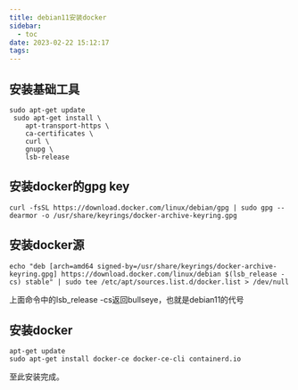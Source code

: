 ```yaml
---
title: debian11安装docker
sidebar:
  - toc
date: 2023-02-22 15:12:17
tags:
---
```


## 安装基础工具
```
sudo apt-get update
 sudo apt-get install \
    apt-transport-https \
    ca-certificates \
    curl \
    gnupg \
    lsb-release
```

## 安装docker的gpg key
```
curl -fsSL https://download.docker.com/linux/debian/gpg | sudo gpg --dearmor -o /usr/share/keyrings/docker-archive-keyring.gpg
```

## 安装docker源
```
echo "deb [arch=amd64 signed-by=/usr/share/keyrings/docker-archive-keyring.gpg] https://download.docker.com/linux/debian $(lsb_release -cs) stable" | sudo tee /etc/apt/sources.list.d/docker.list > /dev/null
```
上面命令中的lsb_release -cs返回bullseye，也就是debian11的代号

## 安装docker
```
apt-get update
sudo apt-get install docker-ce docker-ce-cli containerd.io
```
至此安装完成。
